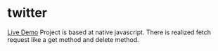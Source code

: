 # twitter
[Live Demo](https://andriikhomik.github.io/twitter/)
Project is based at native javascript. There is realized fetch request like a get method and delete method.
